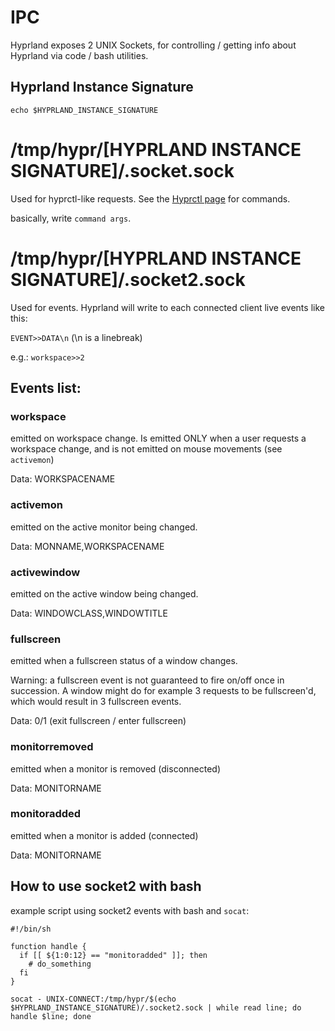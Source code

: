 # IPC

Hyprland exposes 2 UNIX Sockets, for controlling / getting info about Hyprland via code / bash utilities.

## Hyprland Instance Signature
```
echo $HYPRLAND_INSTANCE_SIGNATURE
```

# /tmp/hypr/[HYPRLAND INSTANCE SIGNATURE]/.socket.sock

Used for hyprctl-like requests. See the [Hyprctl page](https://github.com/vaxerski/Hyprland/wiki/Using-hyprctl) for commands.

basically, write `command args`.

# /tmp/hypr/[HYPRLAND INSTANCE SIGNATURE]/.socket2.sock

Used for events. Hyprland will write to each connected client live events like this:

`EVENT>>DATA\n` (\n is a linebreak)

e.g.: `workspace>>2`

## Events list:

### workspace
emitted on workspace change. Is emitted ONLY when a user requests a workspace change, and is not emitted on mouse movements (see `activemon`)

Data: WORKSPACENAME

### activemon
emitted on the active monitor being changed.

Data: MONNAME,WORKSPACENAME

### activewindow
emitted on the active window being changed.

Data: WINDOWCLASS,WINDOWTITLE

### fullscreen
emitted when a fullscreen status of a window changes.

Warning: a fullscreen event is not guaranteed to fire on/off once in succession. A window might do for example 3 requests to be fullscreen'd, which would result in 3 fullscreen events.

Data: 0/1 (exit fullscreen / enter fullscreen)

### monitorremoved
emitted when a monitor is removed (disconnected)

Data: MONITORNAME

### monitoradded
emitted when a monitor is added (connected)

Data: MONITORNAME

## How to use socket2 with bash

example script using socket2 events with bash and `socat`:
```
#!/bin/sh

function handle {
  if [[ ${1:0:12} == "monitoradded" ]]; then
    # do_something
  fi
}

socat - UNIX-CONNECT:/tmp/hypr/$(echo $HYPRLAND_INSTANCE_SIGNATURE)/.socket2.sock | while read line; do handle $line; done
```